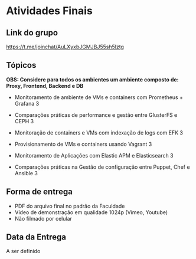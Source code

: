 # Atividades Finais

## Link do grupo

https://t.me/joinchat/AuLXyxbJGMJBJ55sh5lztg

## Tópicos

**OBS: Considere para todos os ambientes um ambiente composto de: Proxy, Frontend, Backend e DB**

* Monitoramento de ambiente de VMs e containers com Prometheus + Grafana
3

* Comparações práticas de performance e gestão entre GlusterFS e CEPH
3

* Monitoração de containers e VMs com indexação de logs com EFK
3

* Provisionamento de VMs e containers usando Vagrant
3

* Monitoramento de Aplicações com Elastic APM e Elasticsearch
3

* Comparações práticas na Gestão de configuração entre Puppet, Chef e Ansible
3

## Forma de entrega

* PDF do arquivo final no padrão da Faculdade
* Vídeo de demonstração em qualidade 1024p (Vimeo, Youtube)
* Não filmado por celular

## Data da Entrega

A ser definido
